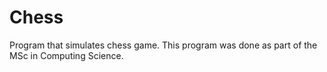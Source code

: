 # Chess
Program that simulates chess game. This program was done
as part of the MSc in Computing Science.
